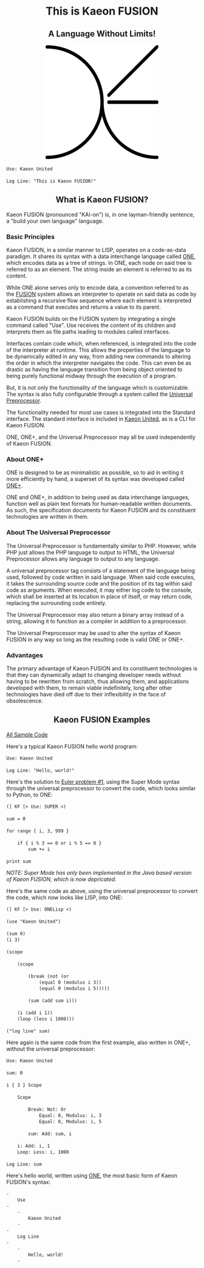 <div align="center">

<h1 align="center">This is Kaeon FUSION</h1>
<h2 align="center">A Language Without Limits!</h2>

<p align="center">
	<img src="https://raw.githubusercontent.com/Atlas-of-Kaeon/Atlas-of-Kaeon.github.io/master/Kaeon%20United/2%20-%20Wonders/2%20-%20Source/2%20-%20Assets/1%20-%20Visual/1%20-%20Images/1%20-%20Iconography/1%20-%20ONE/2%20-%20Kaeon%20FUSION/Kaeon%20FUSION%20Logo.png" height="300px"/>
</p>

</div>

    Use: Kaeon United
    
    Log Line: "This is Kaeon FUSION!"

<h2 align="center">What is Kaeon FUSION?</h2>

Kaeon FUSION (pronounced "KAI-on") is, in one layman-friendly sentence, a "build your own language"
language.

### Basic Principles

Kaeon FUSION, in a similar manner to LISP, operates on a code-as-data paradigm. It shares its
syntax with a data interchange language called [ONE](https://github.com/Atlas-of-Kaeon/Atlas-of-Kaeon.github.io/blob/master/Kaeon%20United/2%20-%20Wonders/1%20-%20Documentation/1%20-%20Guides/2%20-%20ONE/1%20-%20ONE/README.md), which encodes data as a tree of strings. In
ONE, each node on said tree is referred to as an element. The string inside an element is referred
to as its content.

While ONE alone serves only to encode data, a convention referred to as the [FUSION](https://github.com/Atlas-of-Kaeon/Atlas-of-Kaeon.github.io/blob/master/Kaeon%20United/2%20-%20Wonders/1%20-%20Documentation/1%20-%20Guides/2%20-%20ONE/4%20-%20FUSION/README.md) system
allows an interpreter to operate on said data as code by establishing a recursive flow sequence
where each element is interpreted as a command that executes and returns a value to its parent.

Kaeon FUSION builds on the FUSION system by integrating a single command called "Use". Use receives
the content of its children and interprets them as file paths leading to modules called interfaces.

Interfaces contain code which, when referenced, is integrated into the code of the interpreter at
runtime. This allows the properties of the language to be dynamically edited in any way, from
adding new commands to altering the order in which the interpreter navigates the code. This can
even be as drastic as having the language transition from being object oriented to being purely
functional midway through the execution of a program.

But, it is not only the functionality of the language which is customizable. The syntax is also
fully configurable through a system called the [Universal Preprocessor](https://github.com/Atlas-of-Kaeon/Atlas-of-Kaeon.github.io/blob/master/Kaeon%20United/2%20-%20Wonders/1%20-%20Documentation/1%20-%20Guides/2%20-%20ONE/3%20-%20Universal%20Preprocessor/README.md).

The functionality needed for most use cases is integrated into the Standard interface. The standard
interface is included in [Kaeon United](https://github.com/Atlas-of-Kaeon/Atlas-of-Kaeon.github.io/blob/master/Kaeon%20United/2%20-%20Wonders/1%20-%20Documentation/README.md), as is a CLI for Kaeon FUSION.

ONE, ONE+, and the Universal Preprocessor may all be used independently of Kaeon FUSION.

### About ONE+

ONE is designed to be as minimalistic as possible, so to aid in writing it more efficiently by
hand, a superset of its syntax was developed called [ONE+](https://github.com/Atlas-of-Kaeon/Atlas-of-Kaeon.github.io/blob/master/Kaeon%20United/2%20-%20Wonders/1%20-%20Documentation/1%20-%20Guides/2%20-%20ONE/2%20-%20ONE%2B/README.md).

ONE and ONE+, in addition to being used as data interchange languages, function well as plain text
formats for human-readable written documents. As such, the specification documents for Kaeon FUSION
and its constituent technologies are written in them.

### About The Universal Preprocessor

The Universal Preprocessor is fundamentally similar to PHP. However, while PHP just allows the PHP
language to output to HTML, the Universal Preprocessor allows any language to output to any
language.

A universal preprocessor tag consists of a statement of the language being used, followed by code
written in said language. When said code executes, it takes the surrounding source code and the
position of its tag within said code as arguments. When executed, it may either log code to the
console, which shall be inserted at its location in place of itself, or may return code, replacing
the surrounding code entirely.

The Universal Preprocessor may also return a binary array instead of a string, allowing it to
function as a compiler in addition to a preprocessor.

The Universal Preprocessor may be used to alter the syntax of Kaeon FUSION in any way so long as
the resulting code is valid ONE or ONE+.

### Advantages

The primary advantage of Kaeon FUSION and its constituent technologies is that they can dynamically
adapt to changing developer needs without having to be rewritten from scratch, thus allowing them,
and applications developed with them, to remain viable indefinitely, long after other technologies
have died off due to their inflexibility in the face of obsolescence.

<h2 align="center">Kaeon FUSION Examples</h2>

[All Sample Code](https://github.com/Atlas-of-Kaeon/Atlas-of-Kaeon.github.io/tree/master/Kaeon%20United/2%20-%20Wonders/1%20-%20Documentation/2%20-%20Samples/1%20-%20Kaeon%20FUSION)

Here's a typical Kaeon FUSION hello world program:

    Use: Kaeon United

	Log Line: "Hello, world!"

Here's the solution to [Euler problem #1](https://projecteuler.net/problem=1),
using the Super Mode syntax through the universal preprocessor to convert the code,
which looks similar to Python,
to ONE:

	(] KF [> Use: SUPER <)

	sum = 0

	for range { i, 3, 999 }
	
		if { i % 3 == 0 or i % 5 == 0 }
			sum += i

	print sum

_NOTE: Super Mode has only been implemented in the Java based version of Kaeon FUSION, which is now depricated._

Here's the same code as above,
using the universal preprocessor to convert the code,
which now looks like LISP,
into ONE:

	(] KF [> Use: ONELisp <)

    (use "Kaeon United")

    (sum 0)
    (i 3)
	
	(scope
	
    	(scope
		
    		(break (not (or
    			(equal 0 (modulus i 3))
    			(equal 0 (modulus i 5)))))
		
    		(sum (add sum i)))

    	(i (add i 1))
    	(loop (less i 1000)))

    ("log line" sum)

Here again is the same code from the first example,
also written in ONE+,
without the universal preprocessor:

    Use: Kaeon United

    sum: 0

    i { 3 } Scope
	
    	Scope
		
    		Break: Not: Or
    			Equal: 0, Modulus: i, 3
    			Equal: 0, Modulus: i, 5
		
    		sum: Add: sum, i

    	i: Add: i, 1
    	Loop: Less: i, 1000

    Log Line: sum

Here's hello world,
written using [ONE](https://github.com/Atlas-of-Kaeon/Atlas-of-Kaeon.github.io/blob/master/Kaeon%20United/2%20-%20Wonders/1%20-%20Documentation/1%20-%20Guides/2%20-%20ONE/1%20-%20ONE/README.md),
the most basic form of Kaeon FUSION's syntax:

    -
    	Use
    -
    	-
    		Kaeon United
    	-
    -
    	Log Line
    -
    	-
    		Hello, world!
    	-